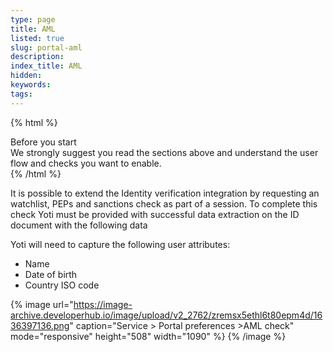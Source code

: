 ```yaml
---
type: page
title: AML
listed: true
slug: portal-aml
description: 
index_title: AML
hidden: 
keywords: 
tags: 
---
```


{% html %}
<div class="alert-BYS">
   <div class="alert-title" id="BYS">
      Before you start
   </div>
   <div class="alert-text" >
We strongly suggest you read the sections above and understand the user flow and checks you want to enable.    </div>
   <div class="alert-links"> 
   </div>
</div>
{% /html %}

It is possible to extend the Identity verification integration by requesting an watchlist, PEPs and sanctions check as part of a session. To complete this check Yoti must be provided with successful data extraction on the ID document with the following data

Yoti will need to capture the following user attributes:

- Name
- Date of birth
- Country ISO code

{% image url="https://image-archive.developerhub.io/image/upload/v2_2762/zremsx5ethl6t80epm4d/1636397136.png" caption="Service &gt; Portal preferences &gt;AML check" mode="responsive" height="508" width="1090" %}
{% /image %}

###